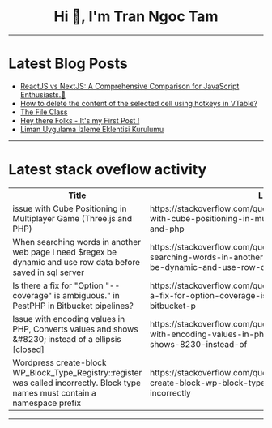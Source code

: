 <h1 align="center">Hi 👋, I'm Tran Ngoc Tam</h1>

---

# Latest Blog Posts 
<!-- BLOG-POST-LIST:START -->
- [ReactJS vs NextJS: A Comprehensive Comparison for JavaScript Enthusiasts.🚀](https://dev.to/dharamgfx/reactjs-vs-nextjs-a-comprehensive-comparison-for-javascript-enthusiasts-18o)
- [How to delete the content of the selected cell using hotkeys in VTable?](https://dev.to/fangsmile/how-to-delete-the-content-of-the-selected-cell-using-hotkeys-in-vtable-4p0)
- [The File Class](https://dev.to/paulike/the-file-class-f7h)
- [Hey there Folks - It&#39;s my First Post !](https://dev.to/tonic/hey-there-folks-its-my-first-post--52k)
- [Liman Uygulama İzleme Eklentisi Kurulumu](https://dev.to/aciklab/liman-uygulama-izleme-eklentisi-kurulumu-2ji4)
<!-- BLOG-POST-LIST:END -->

---

# Latest stack oveflow activity
<table>
  <tr><th>Title</th><th>Link</th></tr>
  <!-- STACKOVERFLOW:START --><tr><td>issue with Cube Positioning in Multiplayer Game &lpar;Three.js and PHP&rpar;</td><td>https://stackoverflow.com/questions/78622305/issue-with-cube-positioning-in-multiplayer-game-three-js-and-php</td></tr><tr><td>When searching words in another web page I need $regex be dynamic and use row data before saved in sql server</td><td>https://stackoverflow.com/questions/78622223/when-searching-words-in-another-web-page-i-need-regex-be-dynamic-and-use-row-da</td></tr><tr><td>Is there a fix for &quot;Option &quot;--coverage&quot; is ambiguous.&quot; in PestPHP in Bitbucket pipelines?</td><td>https://stackoverflow.com/questions/78622065/is-there-a-fix-for-option-coverage-is-ambiguous-in-pestphp-in-bitbucket-p</td></tr><tr><td>Issue with encoding values in PHP, Converts values and shows &amp;#8230; instead of a ellipsis [closed]</td><td>https://stackoverflow.com/questions/78621938/issue-with-encoding-values-in-php-converts-values-and-shows-8230-instead-of</td></tr><tr><td>Wordpress create-block WP_Block_Type_Registry::register was called incorrectly. Block type names must contain a namespace prefix</td><td>https://stackoverflow.com/questions/78621888/wordpress-create-block-wp-block-type-registryregister-was-called-incorrectly</td></tr><!-- STACKOVERFLOW:END -->
</table>

---


